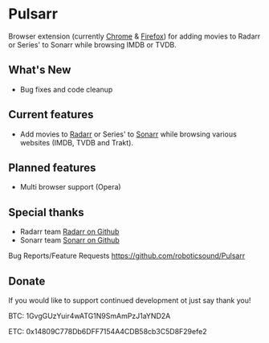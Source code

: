 Pulsarr
=======

Browser extension (currently [Chrome](https://chrome.google.com/webstore/detail/pulsarr/dcildkalkckjjdfpgagmnbbfooogopkd) & [Firefox](https://addons.mozilla.org/firefox/addon/ffpulsarr)) for adding movies to Radarr or Series' to Sonarr while browsing IMDB or TVDB.

## What's New
- Bug fixes and code cleanup

## Current features
- Add movies to [Radarr](https://radarr.video) or Series' to [Sonarr](https://sonarr.tv) while browsing various websites (IMDB, TVDB and Trakt).

## Planned features
- Multi browser support (Opera)

## Special thanks
- Radarr team [Radarr on Github](https://github.com/Radarr/Radarr)
- Sonarr team [Sonarr on Github](https://github.com/Sonarr/Sonarr)

Bug Reports/Feature Requests https://github.com/roboticsound/Pulsarr

## Donate
If you would like to support continued development ot just say thank you!

BTC: 1GvgGUzYuir4wATG1N9SmAmPzJ1aYND2A

ETC: 0x14809C778Db6DFF7154A4CDB58cb3C5D8F29efe2
